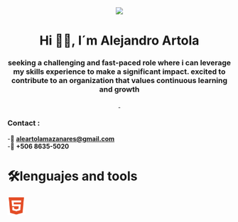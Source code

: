 <div id="header" align="center">
    <img src="https://media.giphy.com/media/26tn33aiTi1jkl6H6/giphy.gif" width="200px">
    <h1 align="center">Hi 🖐🏻, I´m Alejandro Artola</h1>
    <h3 align="center">seeking a challenging and fast-paced role where i can leverage my 
        skills experience to make a significant impact. excited to contribute to an 
        organization that values continuous learning and growth</h3>
</div>

<div id="badges" align="center">
    <a href="https://www.linkedin.com/in/alejandro-artola-99507528b/" target="_blank">
        <img src="https://img.shields.io/badge/linkedin-Alejandro-0A66C2?style=for-the-badge&logo=linkedin" alt="">
    </a>
    <a href="https://app.netlify.com/teams/aleartolamazanares/overview" target="_blank">
        <img src="https://img.shields.io/badge/netlify-Alejandro-00C7B7?style=for-the-badge&logo=netlify" alt="">
    </a>
</div>

### Contact :

-📩 **aleartolamazanares@gmail.com**
<br/>
-📱 **+506 8635-5020**

<div id="left" >
    <h1>🛠️lenguajes and tools</h1>
   <img src="https://github.com/devicons/devicon/blob/master/icons/html5/html5-plain.svg" alt="html5" width="40px" height="40px">
</div>




